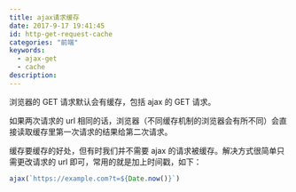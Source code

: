 ```yaml
---
title: ajax请求缓存
date: 2017-9-17 19:41:45
id: http-get-request-cache
categories: "前端"
keywords:
  - ajax-get
  - cache
description:
---
```


浏览器的 GET 请求默认会有缓存，包括 ajax 的 GET 请求。

如果两次请求的 url 相同的话，浏览器（不同缓存机制的浏览器会有所不同）会直接读取缓存里第一次请求的结果给第二次请求。

缓存要缓存的好处，但有时我们并不需要 ajax 的请求被缓存。解决方式很简单只需更改请求的 url 即可，常用的就是加上时间戳，如下：

```js
ajax(`https://example.com?t=${Date.now()}`)
```
